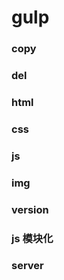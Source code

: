 # gulp


### copy


### del


### html


### css


### js


### img


### version


### js 模块化



### server



